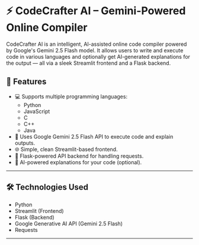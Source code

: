 # ⚡ CodeCrafter AI – Gemini-Powered Online Compiler

CodeCrafter AI is an intelligent, AI-assisted online code compiler powered by Google's Gemini 2.5 Flash model. It allows users to write and execute code in various languages and optionally get AI-generated explanations for the output — all via a sleek Streamlit frontend and a Flask backend.

## 🚀 Features

- 💻 Supports multiple programming languages:
  - Python
  - JavaScript
  - C
  - C++
  - Java
- 🤖 Uses Google Gemini 2.5 Flash API to execute code and explain outputs.
- 🌐 Simple, clean Streamlit-based frontend.
- 🔧 Flask-powered API backend for handling requests.
- 🧠 AI-powered explanations for your code (optional).

---

## 🛠️ Technologies Used

- Python
- Streamlit (Frontend)
- Flask (Backend)
- Google Generative AI API (Gemini 2.5 Flash)
- Requests

---
